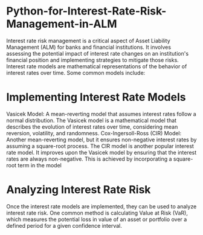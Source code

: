 # Python-for-Interest-Rate-Risk-Management-in-ALM
Interest rate risk management is a critical aspect of Asset Liability Management (ALM) for banks and financial institutions. It involves assessing the potential impact of interest rate changes on an institution's financial position and implementing strategies to mitigate those risks.
Interest rate models are mathematical representations of the behavior of interest rates over time. Some common models include:
# Implementing Interest Rate Models
Vasicek Model: A mean-reverting model that assumes interest rates follow a normal distribution.
The Vasicek model is a mathematical model that describes the evolution of interest rates over time, considering mean reversion, volatility, and randomness.
Cox-Ingersoll-Ross (CIR) Model: Another mean-reverting model, but it ensures non-negative interest rates by assuming a square-root process.
The CIR model is another popular interest rate model. It improves upon the Vasicek model by ensuring that the interest rates are always non-negative. This is achieved by incorporating a square-root term in the model
# Analyzing Interest Rate Risk
Once the interest rate models are implemented, they can be used to analyze interest rate risk. One common method is calculating Value at Risk (VaR), which measures the potential loss in value of an asset or portfolio over a defined period for a given confidence interval.
